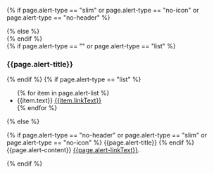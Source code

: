 
{% if page.alert-type == "slim" or page.alert-type == "no-icon" or page.alert-type == "no-header"  %}
  <section class="usa-site-alert usa-site-alert--{{page.alert-type}}  usa-site-alert--{{page.alert-color | downcase}}" aria-label="Site alert,">
{% else %}
    <section class="usa-site-alert usa-site-alert--{{page.alert-color | downcase}}" aria-label="Site alert,">
{% endif %}
    <div class="usa-alert">
      <div class="usa-alert__body">
      {% if page.alert-type == "" or page.alert-type == "list" %}
        <h3 class="usa-alert__heading">{{page.alert-title}}</h3>
      {% endif %}
      {% if page.alert-type == "list" %}
        <ul class="usa-list">
          {% for item in page.alert-list %}
            <li>{{item.text}} <a class="usa-link" href="{{item.link}}">{{item.linkText}}</a></li>
          {% endfor %}
        </ul>
      {% else %}
        <p class="usa-alert__text">
        {% if page.alert-type == "no-header" or page.alert-type == "slim" or page.alert-type == "no-icon" %}
          <span class= "bold">{{page.alert-title}}</span>
        {% endif %}
          {{page.alert-content}}
          <a class="usa-link" href="{{page.alert-link}}">{{page.alert-linkText}}</a>.
        </p>
      {% endif %}
    </div>
  </div>
</section>
